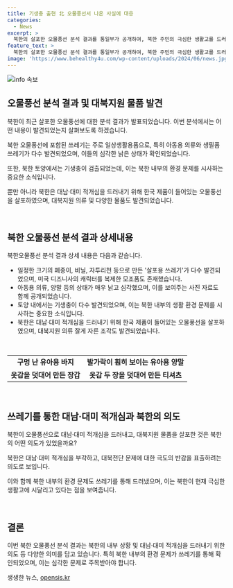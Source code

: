 ```yaml
---
title: 기생충 출현 北 오물풍선서 나온 사실에 대응
categories:
  - News
excerpt: >
  북한의 살포한 오물풍선 분석 결과를 통일부가 공개하여, 북한 주민의 극심한 생활고를 드러내는 포착된 내용에 대해 상세히 소개했다. 분석 결과에는 쓰레기 속에서 나타난 북한의 생필품 부족과 열악한 경제상황, 그리고 대북 대남 갈등 부각을 의도한 적대적 조치 등이 담겨 있어 사람들의 이목을 끈다. 이에 더해, 오물풍선에는 한국 브랜드 의류 조각과 캐릭터 모조품이 발견되었으며, 김정일 대원수님 교시 문건 등도 발견되었다고 밝혔다. 이러한 사실들은 북한의 현실을 직접 보여주는 획기적인 자료로서 주목받을 것으로 보인다.
feature_text: >
  북한의 살포한 오물풍선 분석 결과를 통일부가 공개하여, 북한 주민의 극심한 생활고를 드러내는 포착된 내용에 대해 상세히 소개했다. 분석 결과에는 쓰레기 속에서 나타난 북한의 생필품 부족과 열악한 경제상황, 그리고 대북 대남 갈등 부각을 의도한 적대적 조치 등이 담겨 있어 사람들의 이목을 끈다. 이에 더해, 오물풍선에는 한국 브랜드 의류 조각과 캐릭터 모조품이 발견되었으며, 김정일 대원수님 교시 문건 등도 발견되었다고 밝혔다. 이러한 사실들은 북한의 현실을 직접 보여주는 획기적인 자료로서 주목받을 것으로 보인다.
image: 'https://www.behealthy4u.com/wp-content/uploads/2024/06/news.jpg'
---
```


<p><img src="https://www.behealthy4u.com/wp-content/uploads/2024/06/news.jpg" alt="info 속보" /></p>

<h2 data-ke-size="size26">오물풍선 분석 결과 및 대북지원 물품 발견</h2>

<p>북한이 최근 살포한 오물풍선에 대한 분석 결과가 발표되었습니다. 이번 분석에서는 어떤 내용이 발견되었는지 살펴보도록 하겠습니다.</p>

<p data-ke-size="size16">북한 오물풍선에 포함된 쓰레기는 주로 일상생활용품으로, 특히 아동용 의류와 생필품 쓰레기가 다수 발견되었으며, 이들의 심각한 낡은 상태가 확인되었습니다.</p>

<p data-ke-size="size16">또한, 북한 토양에서는 기생충이 검출되었는데, 이는 북한 내부의 환경 문제를 시사하는 중요한 소식입니다.</p>

<p data-ke-size="size16">뿐만 아니라 북한은 대남·대미 적개심을 드러내기 위해 한국 제품이 들어있는 오물풍선을 살포하였으며, 대북지원 의류 및 다양한 물품도 발견되었습니다.</p>

<p data-ke-size="size16">&nbsp;</p>

<h2 data-ke-size="size26">북한 오물풍선 분석 결과 상세내용</h2>

<p>북한오물풍선 분석 결과 상세 내용은 다음과 같습니다.</p>

<ul>
    <li>일정한 크기의 폐종이, 비닐, 자투리천 등으로 만든 '살포용 쓰레기'가 다수 발견되었으며, 미국 디즈니사의 캐릭터를 복제한 모조품도 존재했습니다.</li>
    <li>아동용 의류, 양말 등의 상태가 매우 낡고 심각했으며, 이를 보여주는 사진 자료도 함께 공개되었습니다.</li>
    <li>토양 내에서는 기생충이 다수 발견되었으며, 이는 북한 내부의 생활 환경 문제를 시사하는 중요한 소식입니다.</li>
    <li>북한은 대남·대미 적개심을 드러내기 위해 한국 제품이 들어있는 오물풍선을 살포하였으며, 대북지원 의류 잘게 자른 조각도 발견되었습니다.</li>
</ul>

<p data-ke-size="size16">&nbsp;</p>

<table>
    <tbody>
        <tr>
            <td style="text-align: center; height: 17px;"><b>구멍 난 유아용 바지</b></td>
            <td style="text-align: center; height: 17px;"><b>발가락이 훤히 보이는 유아용 양말</b></td>
        </tr>
        <tr>
            <td style="text-align: center; height: 17px;"><b>옷감을 덧대어 만든 장갑</b></td>
            <td style="text-align: center; height: 17px;"><b>옷감 두 장을 덧대어 만든 티셔츠</b></td>
        </tr>
    </tbody>
</table>

<p data-ke-size="size16">&nbsp;</p>

<h2 data-ke-size="size26">쓰레기를 통한 대남·대미 적개심과 북한의 의도</h2>

<p>북한이 오물풍선으로 대남·대미 적개심을 드러내고, 대북지원 물품을 살포한 것은 북한의 어떤 의도가 있었을까요?</p>

<p data-ke-size="size16">북한은 대남·대미 적개심을 부각하고, 대북전단 문제에 대한 극도의 반감을 표출하려는 의도로 보입니다.</p>

<p data-ke-size="size16">이와 함께 북한 내부의 환경 문제도 쓰레기를 통해 드러냈으며, 이는 북한이 현재 극심한 생활고에 시달리고 있다는 점을 보여줍니다.</p>

<p data-ke-size="size16">&nbsp;</p>

<h2 data-ke-size="size26">결론</h2>

<p>이번 북한 오물풍선 분석 결과는 북한의 내부 상황 및 대남·대미 적개심을 드러내기 위한 의도 등 다양한 의미를 담고 있습니다. 특히 북한 내부의 환경 문제가 쓰레기를 통해 확인되었으며, 이는 심각한 문제로 주목받아야 합니다.</p>
생생한 뉴스, <a href="https://opensis.kr" rel="dofollow">opensis.kr</a>


